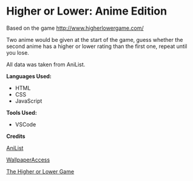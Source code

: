 # Higher or Lower: Anime Edition

Based on the game <http://www.higherlowergame.com/>

Two anime would be given at the start of the game, guess whether the second anime has a higher or lower rating than the first one, repeat until you lose.

All data was taken from AniList.

**Languages Used:**

- HTML
- CSS
- JavaScript

**Tools Used:**

- VSCode

**Credits**

[AniList](http://aleclownes.com/2017/02/01/crt-display.html)

[WallpaperAccess](https://wallpaperaccess.com/anime-landscape)

[The Higher or Lower Game](http://www.higherlowergame.com/)
